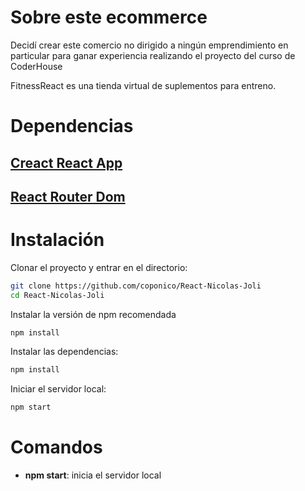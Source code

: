 # Sobre este ecommerce
Decidí crear este comercio no dirigido a ningún emprendimiento en particular para ganar experiencia realizando el proyecto del curso de CoderHouse

FitnessReact es una tienda virtual de suplementos para entreno.
# Dependencias

## [Creact React App](https://create-react-app.dev/)
## [React Router Dom](https://v5.reactrouter.com/web/guides/quick-start)

# Instalación
Clonar el proyecto y entrar en el directorio:
```bash
git clone https://github.com/coponico/React-Nicolas-Joli
cd React-Nicolas-Joli
```
Instalar la versión de npm recomendada
```bash
npm install
```
Instalar las dependencias:
```bash
npm install
```

Iniciar el servidor local:
```bash
npm start
```

# Comandos
+ **npm start**: inicia el servidor local


